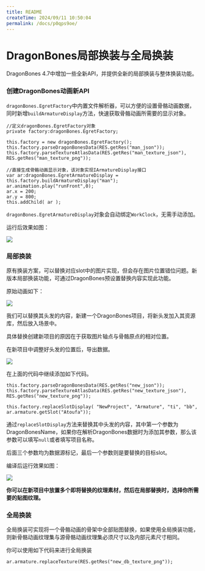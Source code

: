 ```yaml
---
title: README
createTime: 2024/09/11 10:50:04
permalink: /docs/p0qps9oe/
---
```

# DragonBones局部换装与全局换装

DragonBones 4.7中增加一些全新API，并提供全新的局部换装与整体换装功能。

### 创建DragonBones动画新API

`dragonBones.EgretFactory`中内置文件解析器，可以方便的设置骨骼动画数据，同时新增`buildArmatureDisplay`方法，快速获取骨骼动画所需要的显示对象。

```
//定义dragonBones.EgretFactory对象
private factory:dragonBones.EgretFactory;

this.factory = new dragonBones.EgretFactory();
this.factory.parseDragonBonesData(RES.getRes("man_json"));
this.factory.parseTextureAtlasData(RES.getRes("man_texture_json"), RES.getRes("man_texture_png"));

//直接生成骨骼动画显示对象，该对象实现IArmatureDisplay接口
var ar:dragonBones.EgretArmatureDisplay = this.factory.buildArmatureDisplay("man");
ar.animation.play("runFront",0);
ar.x = 200;
ar.y = 800;
this.addChild( ar );
```

`dragonBones.EgretArmatureDisplay`对象会自动绑定`WorkClock`，无需手动添加。

运行后效果如图：

![](db1.png)

### 局部换装

原有换装方案，可以替换对应slot中的图片实现，但会存在图片位置错位问题。新版本局部换装功能，可通过DragonBones预设置替换内容实现此功能。

原始动画如下：

![](db2.png)

我们可以替换其头发的内容，新建一个DragonBones项目，将新头发加入其资源库，然后放入场景中。

具体替换创建新项目的原因在于获取图片轴点与骨骼原点的相对位置。

在新项目中调整好头发的位置后，导出数据。

![](db3.png)

在上面的代码中继续添加如下代码。

```
this.factory.parseDragonBonesData(RES.getRes("new_json"));
this.factory.parseTextureAtlasData(RES.getRes("new_texture_json"), RES.getRes("new_texture_png"));

this.factory.replaceSlotDisplay( "NewProject", "Armature", "ti", "bb", ar.armature.getSlot("Atoufa"));
```

通过`replaceSlotDisplay`方法来替换其中头发的内容，其中第一个参数为DragonBonesName，如果你在解析DragonBones数据时为添加其参数，那么该参数可以填写`null`或者填写项目名称。

后面三个参数均为数据源标记，最后一个参数则是要替换的目标slot。

编译后运行效果如图：

![](db4.png)

**你可以在新项目中放置多个即将替换的纹理素材，然后在局部替换时，选择你所需要的贴图纹理。**

### 全局换装

全局换装可实现将一个骨骼动画的骨架中全部贴图替换，如果使用全局换装功能，则新骨骼动画纹理集与源骨骼动画纹理集必须尺寸以及内部元素尺寸相同。

你可以使用如下代码来进行全局换装

```
ar.armature.replaceTexture(RES.getRes("new_db_texture_png"));
```

 
